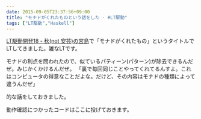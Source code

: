 ```yaml
---
date: 2015-09-05T23:37:56+09:00
title: "モナドがくれたものという話をした - #LT駆動"
tags: ["LT駆動","Haskell"]
---
```


[LT駆動開発18 - 秋(not 安芸)の宮島](https://github.com/LTDD/Sessions/wiki/LT%E9%A7%86%E5%8B%95%E9%96%8B%E7%99%BA18)で「モナドがくれたもの」というタイトルでLTしてきました。雑なLTです。

<script async class="speakerdeck-embed" data-id="3a6147ab3edb43948faee24621302505" data-ratio="1.33333333333333" src="//speakerdeck.com/assets/embed.js"></script>

モナドの利点を問われたので、似ているパティーン(パターン)が除去できるんだぜ。みじかくかけるんだぜ。
「裏で毎回同じことやってくれてるんすよ。これはコンピュータの得意なことだよな。だけど、その内容はモナドの種類によって違うんだぜ」

的な話をしておきました。

動作確認につかったコードはここに投げておきます。

<script src="https://gist.github.com/eiel/1c96044764224ed91e32.js"></script>
